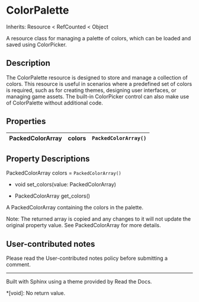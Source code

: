 # ColorPalette

Inherits: Resource < RefCounted < Object

A resource class for managing a palette of colors, which can be loaded and
saved using ColorPicker.

## Description

The ColorPalette resource is designed to store and manage a collection of
colors. This resource is useful in scenarios where a predefined set of colors
is required, such as for creating themes, designing user interfaces, or
managing game assets. The built-in ColorPicker control can also make use of
ColorPalette without additional code.

## Properties

PackedColorArray | colors | `PackedColorArray()`  
---|---|---  
  
## Property Descriptions

PackedColorArray colors = `PackedColorArray()`

  * void set_colors(value: PackedColorArray)

  * PackedColorArray get_colors()

A PackedColorArray containing the colors in the palette.

Note: The returned array is copied and any changes to it will not update the
original property value. See PackedColorArray for more details.

## User-contributed notes

Please read the User-contributed notes policy before submitting a comment.

* * *

Built with Sphinx using a theme provided by Read the Docs.

  *[void]: No return value.


